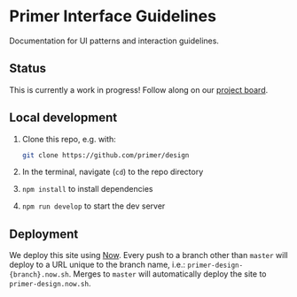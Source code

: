 # Primer Interface Guidelines

Documentation for UI patterns and interaction guidelines.

## Status
This is currently a work in progress! Follow along on our [project board](https://github.com/primer/design/projects/1).

## Local development

1. Clone this repo, e.g. with:

    ```sh
    git clone https://github.com/primer/design
    ```

1. In the terminal, navigate (`cd`) to the repo directory

1. `npm install` to install dependencies

2. `npm run develop` to start the dev server

## Deployment

We deploy this site using [Now](https://now.sh). Every push to a branch other than `master` will deploy to a URL unique to the branch name, i.e.: `primer-design-{branch}.now.sh`. Merges to `master` will automatically deploy the site to `primer-design.now.sh`.
